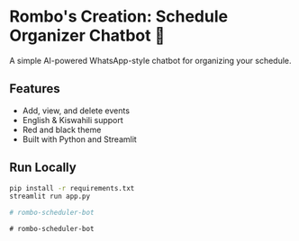 # Rombo's Creation: Schedule Organizer Chatbot 🧠

A simple AI-powered WhatsApp-style chatbot for organizing your schedule.

## Features
- Add, view, and delete events
- English & Kiswahili support
- Red and black theme
- Built with Python and Streamlit

## Run Locally
```bash
pip install -r requirements.txt
streamlit run app.py

#   r o m b o - s c h e d u l e r - b o t  
 #   r o m b o - s c h e d u l e r - b o t  
 